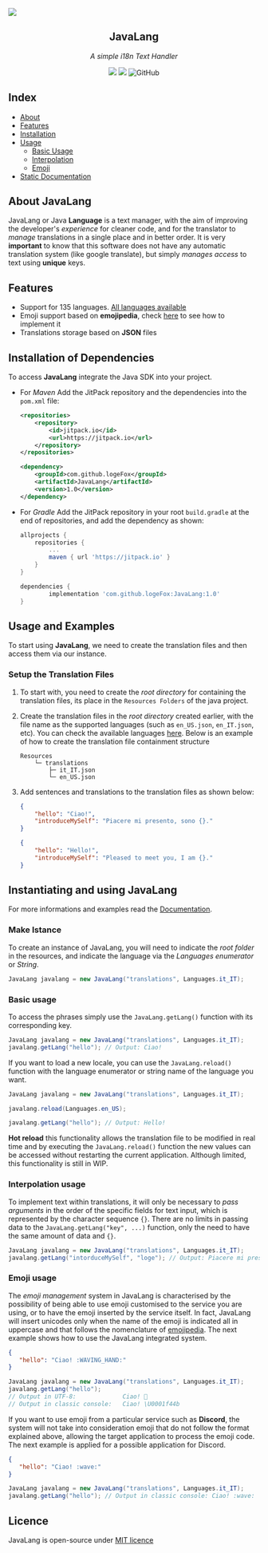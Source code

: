 ![](https://raw.githubusercontent.com/logeFox/JavaLang/master/img/JavaLangLib.png)

<div align="center">

## JavaLang
_A simple i18n Text Handler_

[![](https://jitpack.io/v/logeFox/JavaLang.svg)](https://jitpack.io/#logeFox/JavaLang) [![](https://img.shields.io/badge/Static%20Docs-Home-red)](https://logefox.github.io/JavaLang/WorkInProgressJavaLang) ![GitHub](https://img.shields.io/github/license/logeFox/JavaLang)
</div>

## Index

- [About](#about-javalang)
- [Features](#features)
- [Installation](#installation-of-dependencies)
- [Usage](#usage-and-examples)
	- [Basic Usage](#basic-usage)
	- [Interpolation](#interpolation-usage)
	- [Emoji](#emoji-usage)
- [Static Documentation](https://logefox.github.io/JavaLang/WorkInProgressJavaLang)


## About JavaLang
JavaLang or Java **Language** is a text manager, with the aim of improving the developer's *experience* for cleaner code, and for the translator to *manage* translations in a single place and in better order.
It is very **important** to know that this software does not have any automatic translation system (like google translate), but simply *manages access* to text using **unique** keys.

## Features
- Support for 135 languages. [All languages available](https://logefox.github.io/JavaLang/Languages)
- Emoji support based on **emojipedia**, check [here](https://logefox.github.io/JavaLang/WorkInProgressJavaLang) to see how to implement it
- Translations storage based on **JSON** files

## Installation of Dependencies
To access **JavaLang** integrate the Java SDK into your project.

- For *Maven* Add the JitPack repository and the dependencies into the `pom.xml` file:
	```xml
	<repositories>
		<repository>
			<id>jitpack.io</id>
			<url>https://jitpack.io</url>
		</repository>
	</repositories>
	```
	```xml
	<dependency>
		<groupId>com.github.logeFox</groupId>
		<artifactId>JavaLang</artifactId>
		<version>1.0</version>
	</dependency>
	```
- For *Gradle* Add the JitPack repository in your root `build.gradle` at the end of repositories, and add the dependency as shown:
	```groovy
	allprojects {
		repositories {
			...
			maven { url 'https://jitpack.io' }
		}
	}
	```
	```groovy
	dependencies {
			implementation 'com.github.logeFox:JavaLang:1.0'
	}
	```

## Usage and Examples
To start using **JavaLang**, we need to create the translation files and then access them via our instance.

### Setup the Translation Files
1. To start with, you need to create the *root directory* for containing the translation files, its place in the `Resources Folders` of the java project.
2. Create the translation files in the *root directory* created earlier, with the file name as the supported languages (such as `en_US.json`, `en_IT.json`, etc). You can check the available languages [here](https://logefox.github.io/JavaLang/Languages). 
	Below is an example of how to create the translation file containment structure
	```
	Resources
		└─ translations
			├─ it_IT.json
			└─ en_US.json
	```
1. Add sentences and translations to the translation files as shown below:
	```json
	{
		"hello": "Ciao!",
		"introduceMySelf": "Piacere mi presento, sono {}."
	}
	```
	
	```json
	{
		"hello": "Hello!",
		"introduceMySelf": "Pleased to meet you, I am {}."
	}
	```

## Instantiating and using JavaLang
For more informations and examples read the [Documentation](https://logefox.github.io/JavaLang/WorkInProgressJavaLang).

### Make Istance
To create an instance of JavaLang, you will need to indicate the _root folder_ in the resources, and indicate the language via the *Languages enumerator* or *String*.
```java
JavaLang javalang = new JavaLang("translations", Languages.it_IT);
```

 ### Basic usage
To access the phrases simply use the `JavaLang.getLang()` function with its corresponding key.
 ```java
JavaLang javalang = new JavaLang("translations", Languages.it_IT);  
javalang.getLang("hello"); // Output: Ciao!
```
 
If you want to load a new locale, you can use the `JavaLang.reload()` function with the language enumerator or string name of the language you want.
```java
JavaLang javalang = new JavaLang("translations", Languages.it_IT);  

javalang.reload(Languages.en_US);

javalang.getLang("hello"); // Output: Hello!
```

**Hot reload** this functionality allows the translation file to be modified in real time and by executing the `JavaLang.reload()` function the new values can be accessed without restarting the current application. Although limited, this functionality is still in WIP.

### Interpolation usage
To implement text within translations, it will only be necessary to *pass arguments* in the order of the specific fields for text input, which is represented by the character sequence `{}`.
There are no limits in passing data to the `JavaLang.getLang("key", ...)` function, only the need to have the same amount of data and `{}`.
```java
JavaLang javalang = new JavaLang("translations", Languages.it_IT);  
javalang.getLang("intorduceMySelf", "loge"); // Output: Piacere mi presento, sono loge.
```

### Emoji usage
The *emoji management* system in JavaLang is characterised by the possibility of being able to use emoji customised to the service you are using, or to have the emoji inserted by the service itself.
In fact, JavaLang will insert unicodes only when the name of the emoji is indicated all in uppercase and that follows the nomenclature of [emojipedia](https://emojipedia.org/).
The next example shows how to use the JavaLang integrated system.
 ```json
{
	"hello": "Ciao! :WAVING_HAND:"
}
```

 ```java
JavaLang javalang = new JavaLang("translations", Languages.it_IT);  
javalang.getLang("hello"); 
// Output in UTF-8: 			Ciao! 👋
// Output in classic console:   Ciao! \U0001f44b
```

If you want to use emoji from a particular service such as **Discord**, the system will not take into consideration emoji that do not follow the format explained above, allowing the target application to process the emoji code.
The next example is applied for a possible application for Discord.
 ```json
{
	"hello": "Ciao! :wave:"
}
```

 ```java
JavaLang javalang = new JavaLang("translations", Languages.it_IT);  
javalang.getLang("hello"); // Output in classic console: Ciao! :wave:
```

## Licence
JavaLang is open-source under [MIT licence](https://github.com/logeFox/JavaLang/blob/master/LICENSE)
